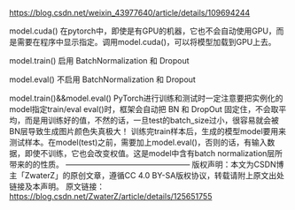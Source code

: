 https://blog.csdn.net/weixin_43977640/article/details/109694244

model.cuda()
在pytorch中，即使是有GPU的机器，它也不会自动使用GPU，而是需要在程序中显示指定。调用model.cuda()，可以将模型加载到GPU上去。

model.train()
启用 BatchNormalization 和 Dropout

model.eval()
不启用 BatchNormalization 和 Dropout

model.train()&&model.eval()
PyTorch进行训练和测试时一定注意要把实例化的model指定train/eval
eval()时，框架会自动把 BN 和 DropOut 固定住，不会取平均，而是用训练好的值，不然的话，一旦test的batch_size过小，很容易就会被BN层导致生成图片颜色失真极大！
训练完train样本后，生成的模型model要用来测试样本。在model(test)之前，需要加上model.eval()，否则的话，有输入数据，即使不训练，它也会改变权值。这是model中含有batch normalization层所带来的的性质。
————————————————
版权声明：本文为CSDN博主「ZwaterZ」的原创文章，遵循CC 4.0 BY-SA版权协议，转载请附上原文出处链接及本声明。
原文链接：https://blog.csdn.net/ZwaterZ/article/details/125651755